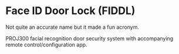 # Face ID Door Lock (FIDDL)
Not quite an accurate name but it made a fun acronym.

PROJ300 facial recognition door security system with accompanying remote control/configuration app.

